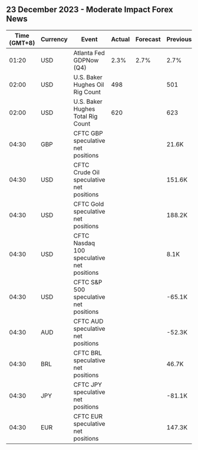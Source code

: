 ## 23 December 2023 - Moderate Impact Forex News

| Time (GMT+8) | Currency | Event | Actual | Forecast | Previous |
|------|----------|-------|--------|----------|----------|
| 01:20 | USD | Atlanta Fed GDPNow (Q4) | 2.3% | 2.7% | 2.7% |
| 02:00 | USD | U.S. Baker Hughes Oil Rig Count | 498 |  | 501 |
| 02:00 | USD | U.S. Baker Hughes Total Rig Count | 620 |  | 623 |
| 04:30 | GBP | CFTC GBP speculative net positions |  |  | 21.6K |
| 04:30 | USD | CFTC Crude Oil speculative net positions |  |  | 151.6K |
| 04:30 | USD | CFTC Gold speculative net positions |  |  | 188.2K |
| 04:30 | USD | CFTC Nasdaq 100 speculative net positions |  |  | 8.1K |
| 04:30 | USD | CFTC S&P 500 speculative net positions |  |  | -65.1K |
| 04:30 | AUD | CFTC AUD speculative net positions |  |  | -52.3K |
| 04:30 | BRL | CFTC BRL speculative net positions |  |  | 46.7K |
| 04:30 | JPY | CFTC JPY speculative net positions |  |  | -81.1K |
| 04:30 | EUR | CFTC EUR speculative net positions |  |  | 147.3K |
